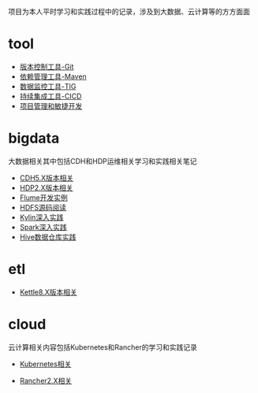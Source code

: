 项目为本人平时学习和实践过程中的记录，涉及到大数据、云计算等的方方面面

# tool

- [版本控制工具-Git](util/git/README.md)
- [依赖管理工具-Maven](util/maven/README.md)
- [数据监控工具-TIG](bigdata/monitor/README.md)
- [持续集成工具-CICD](util/devops/README.md)
- [项目管理和敏捷开发](util/manager/README.md)

# bigdata

大数据相关其中包括CDH和HDP运维相关学习和实践相关笔记

- [CDH5.X版本相关](bigdata/cdh/cdh5/README.md)
- [HDP2.X版本相关](bigdata/hdp/hdp2.x/README.md)
- [Flume开发实例](bigdata/flume/README.md)
- [HDFS源码阅读](bigdata/hdfs/README.md)
- [Kylin深入实践](bigdata/kylin/README.md)
- [Spark深入实践](bigdata/spark/README.md)
- [Hive数据仓库实践](bigdata/hive/README.md)

# etl

- [Kettle8.X版本相关](bigdata/Kettle/README.md)

# cloud

云计算相关内容包括Kubernetes和Rancher的学习和实践记录

- [Kubernetes相关](cloud/kubernetes/README.md)

- [Rancher2.X相关](cloud/rancher/README.md)

